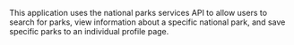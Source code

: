 This application uses the national parks services API to allow users to search for parks, view information about a specific national park, and save specific parks to an individual profile page. 

